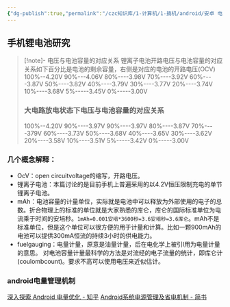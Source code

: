 ```yaml
---
{"dg-publish":true,"permalink":"/czc知识库/1-计算机/1-搞机/android/安卓 电池 电量 锂电池 管理机制/","dgPassFrontmatter":true,"created":"2024-06-18T17:45:19.982+08:00","updated":"2024-12-08T00:38:02.889+08:00"}
---
```




## 手机锂电池研究
>[!note]- 电压与电池容量的对应关系
> 锂离子电池开路电压与电池容量的对应关系如下百分比是电池的剩余容量，右侧是对应的电池的开路电压(OCV)
> 100%--4.20V
> 90%---4.06V
> 80%----3.98V
> 70%----3.92V
> 60%----3.87V
> 50%----3.82V
> 40%----3.79V
> 30%----3.77V
> 20%----3.74V
> 10%----3.68V
> 5%-----3.45V 
> 0%-----3.00V
> ### 大电路放电状态下电压与电池容量的对应关系
> 100%--4.20V
> 90%----3.97V
> 90%----3.97V
> 80%----3.87V
> 70%----379V
> 60%----3.73V
> 50%----3.68V
> 40%----3.65V
> 30%----3.62V
> 20%----3.58V
> 10%----3.51V
> 5%-----3.42V
> 0%-----3.00V

### 几个概念解释：
- OcV：open circuitvoltage的缩写，开路电压。
- 锂离子电池：本篇讨论的是目前手机上普遍采用的以4.2V恒压限制充电的单节锂离子电池。
- mAh：电池容量的计量单位，实际就是电池中可以释放为外部使用的电子的总数。折合物理上的标准的单位就是大家熟悉的库仑，库仑的国际标准单位为电流乘于时间的安培秒。`1mAh=0.001安培*3600秒=3.6安培秒=3.6库仑`。mAh不是标准单位，但是这个单位可以很方便的用于计量和计算。比如一颗900mAh的电池可以提供300mA恒流的持续3小时的供电能力。
- fuelgauging：电量计量，原意是油量计量，后在电化学上被引l用为电量计量的意思。
对电池容量计量最科学的方法是对流经的电子流量的统计，即库仑计(coulombcount)。要求不高可以使用电压来近似估计。
### android电量管理机制
[深入探索 Android 电量优化 - 知乎](https://zhuanlan.zhihu.com/p/149571174?from_voters_page=true)
[Android系统电源管理及省电机制 - 简书](https://www.jianshu.com/p/96ada6d1546a)